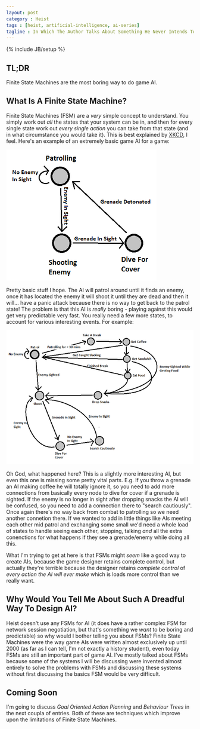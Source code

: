 ```yaml
---
layout: post
category : Heist
tags : [heist, artificial-intelligence, ai-series]
tagline : In Which The Author Talks About Something He Never Intends To Use
---
```

{% include JB/setup %}


## TL;DR

Finite State Machines are the most boring way to do game AI.

## What Is A Finite State Machine?

Finite State Machines (FSM) are a _very_ simple concept to understand. You simply work out _all_ the states that your system can be in, and then for every single state work out _every single action_ you can take from that state (and in what circumstance you would take it). This is best explained by [XKCD](http://xkcd.com/627/), I feel. Here's an example of an extremely basic game AI for a game:

![Finite State Machine](/assets/FiniteStateMachine.png)

Pretty basic stuff I hope. The AI will patrol around until it finds an enemy, once it has located the enemy it will shoot it until they are dead and then it will... have a panic attack because there is no way to get back to the patrol state! The problem is that this AI is *really* boring - playing against this would get very predictable very fast. You really need a few more states, to account for various interesting events. For example:

![Finite State Machine](/assets/FiniteStateMachine2.png)

Oh God, what happened here? This is a slightly more interesting AI, but even this one is missing some pretty vital parts. E.g. If you throw a grenade an AI making coffee he will totally ignore it, so you need to add more connections from basically every node to dive for cover if a grenade is sighted. If the enemy is no longer in sight after dropping snacks the AI will be confused, so you need to add a connection there to "search cautiously". Once again there's no way back from combat to patrolling so we need another connetion there. If we wanted to add in little things like AIs meeting each other mid patrol and exchanging some small we'd need a whole load of states to handle seeing each other, stopping, talking *and* all the extra conenctions for what happens if they see a grenade/enemy while doing all this.

What I'm trying to get at here is that FSMs might *seem* like a good way to create AIs, because the game designer retains complete control, but actually they're terrible because the designer retains _complete control_ of _every action the AI will ever make_ which is loads more control than we really want.

## Why Would You Tell Me About Such A Dreadful Way To Design AI?

Heist doesn't use any FSMs for AI (it does have a rather complex FSM for network session negotiation, but that's something we _want_ to be boring and predictable) so why would I bother telling you about FSMs? Finite State Machines were the way game AIs were written almost exclusively up until 2000 (as far as I can tell, I'm not exactly a history student), even today FSMs are still an important part of game AI. I've mostly talked about FSMs because some of the systems I will be discussing were invented almost entirely to solve the problems with FSMs and discussing these systems without first discussing the basics FSM would be very difficult.

## Coming Soon

I'm going to discuss *Goal Oriented Action Planning* and *Behaviour Trees* in the next coupla of entries. Both of these are techniques which improve upon the limitations of Finite State Machines.